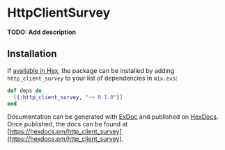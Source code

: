 # HttpClientSurvey

**TODO: Add description**

## Installation

If [available in Hex](https://hex.pm/docs/publish), the package can be installed
by adding `http_client_survey` to your list of dependencies in `mix.exs`:

```elixir
def deps do
  [{:http_client_survey, "~> 0.1.0"}]
end
```

Documentation can be generated with [ExDoc](https://github.com/elixir-lang/ex_doc)
and published on [HexDocs](https://hexdocs.pm). Once published, the docs can
be found at [https://hexdocs.pm/http_client_survey](https://hexdocs.pm/http_client_survey).


